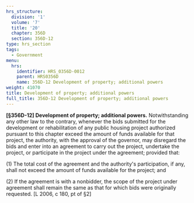 ```yaml
---
hrs_structure:
  division: '1'
  volume: '7'
  title: '20'
  chapter: 356D
  section: 356D-12
type: hrs_section
tags:
  - Government
menu:
  hrs:
    identifier: HRS_0356D-0012
    parent: HRS0356D
    name: 356D-12 Development of property; additional powers
weight: 41070
title: Development of property; additional powers
full_title: 356D-12 Development of property; additional powers
---
```

**[§356D-12] Development of property; additional powers.** Notwithstanding any other law to the contrary, whenever the bids submitted for the development or rehabilitation of any public housing project authorized pursuant to this chapter exceed the amount of funds available for that project, the authority, with the approval of the governor, may disregard the bids and enter into an agreement to carry out the project, undertake the project, or participate in the project under the agreement; provided that:

(1) The total cost of the agreement and the authority's participation, if any, shall not exceed the amount of funds available for the project; and

(2) If the agreement is with a nonbidder, the scope of the project under agreement shall remain the same as that for which bids were originally requested. [L 2006, c 180, pt of §2]